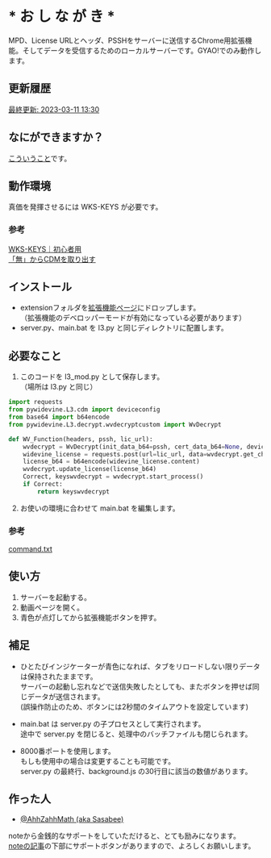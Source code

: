 # * お し な が き *
MPD、License URLとヘッダ、PSSHをサーバーに送信するChrome用拡張機能。そしてデータを受信するためのローカルサーバーです。GYAO!でのみ動作します。


## 更新履歴
[最終更新: 2023-03-11 13:30](/CHANGELOG.md)

## なにができますか？
[こういうこと](https://ssbsblg.blogspot.com/2023/03/go-ahead.html)です。


## 動作環境
真価を発揮させるには WKS-KEYS が必要です。


### 参考
[WKS-KEYS｜初心者用](https://ssbsblg.blogspot.com/2023/03/wks-keys-for-beginners.html)  
[「無」からCDMを取り出す](https://ssbsblg.blogspot.com/2023/03/make-cdm-from-null.html)  


## インストール
- extensionフォルダを[拡張機能ページ](chrome://extensions/)にドロップします。  
（拡張機能のデベロッパーモードが有効になっている必要があります）
- server.py、main.bat を l3.py と同じディレクトリに配置します。


## 必要なこと
1) このコードを l3_mod.py として保存します。  
（場所は l3.py と同じ）

```python
import requests
from pywidevine.L3.cdm import deviceconfig
from base64 import b64encode
from pywidevine.L3.decrypt.wvdecryptcustom import WvDecrypt

def WV_Function(headers, pssh, lic_url):
	wvdecrypt = WvDecrypt(init_data_b64=pssh, cert_data_b64=None, device=deviceconfig.device_android_generic)
	widevine_license = requests.post(url=lic_url, data=wvdecrypt.get_challenge(), headers=headers)
	license_b64 = b64encode(widevine_license.content)
	wvdecrypt.update_license(license_b64)
	Correct, keyswvdecrypt = wvdecrypt.start_process()
	if Correct:
		return keyswvdecrypt
```

2) お使いの環境に合わせて main.bat を編集します。

### 参考
[command.txt](https://ssbsblg.blogspot.com/2023/03/command-txt.html)


## 使い方
1) サーバーを起動する。
2) 動画ページを開く。
3) 青色が点灯してから拡張機能ボタンを押す。


## 補足
- ひとたびインジケーターが青色になれば、タブをリロードしない限りデータは保持されたままです。  
サーバーの起動し忘れなどで送信失敗したとしても、またボタンを押せば同じデータが送信されます。  
(誤操作防止のため、ボタンには2秒間のタイムアウトを設定しています)

- main.bat は server.py の子プロセスとして実行されます。  
途中で server.py を閉じると、処理中のバッチファイルも閉じられます。

- 8000番ポートを使用します。  
もしも使用中の場合は変更することも可能です。  
server.py の最終行、background.js の30行目に該当の数値があります。


## 作った人
- [@AhhZahhMath (aka Sasabee)](https://note.com/sasabee)

noteから金銭的なサポートをしていただけると、とても励みになります。  
[noteの記事](https://note.com/sasabee/n/n6557be19006f)の下部にサポートボタンがありますので、よろしくお願いします。
